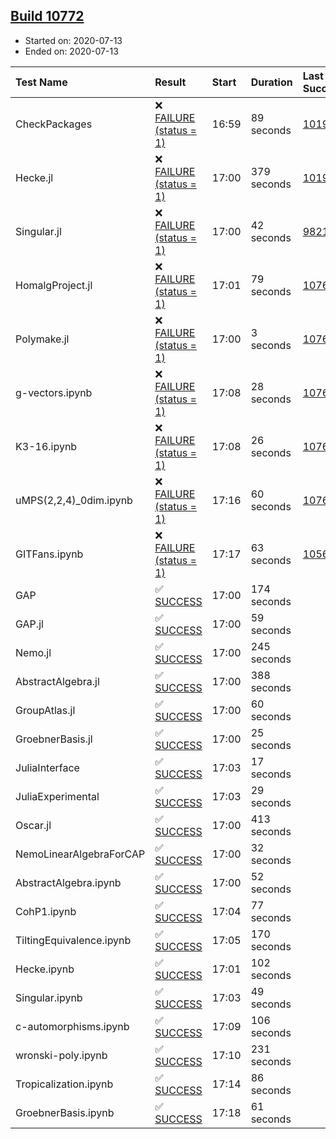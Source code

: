 ## [Build 10772](https://oscarci.mathematik.uni-kl.de/job/oscar/10772/)

* Started on: 2020-07-13
* Ended on: 2020-07-13

| Test Name    | Result | Start | Duration | Last Success | First Failure |
|:-------------|:-------|:------|:---------|:-------------|:--------------|
| CheckPackages | ❌ [FAILURE (status = 1)](https://oscarci.mathematik.uni-kl.de/job/oscar/10772/artifact/logs/build-10772/CheckPackages.log) | 16:59 | 89 seconds | [10197](https://oscarci.mathematik.uni-kl.de/job/oscar/10197/) | [10198](https://oscarci.mathematik.uni-kl.de/job/oscar/10198/) |
| Hecke.jl | ❌ [FAILURE (status = 1)](https://oscarci.mathematik.uni-kl.de/job/oscar/10772/artifact/logs/build-10772/Hecke.jl.log) | 17:00 | 379 seconds | [10197](https://oscarci.mathematik.uni-kl.de/job/oscar/10197/) | [10198](https://oscarci.mathematik.uni-kl.de/job/oscar/10198/) |
| Singular.jl | ❌ [FAILURE (status = 1)](https://oscarci.mathematik.uni-kl.de/job/oscar/10772/artifact/logs/build-10772/Singular.jl.log) | 17:00 | 42 seconds | [9821](https://oscarci.mathematik.uni-kl.de/job/oscar/9821/) | [9822](https://oscarci.mathematik.uni-kl.de/job/oscar/9822/) |
| HomalgProject.jl | ❌ [FAILURE (status = 1)](https://oscarci.mathematik.uni-kl.de/job/oscar/10772/artifact/logs/build-10772/HomalgProject.jl.log) | 17:01 | 79 seconds | [10765](https://oscarci.mathematik.uni-kl.de/job/oscar/10765/) | [10766](https://oscarci.mathematik.uni-kl.de/job/oscar/10766/) |
| Polymake.jl | ❌ [FAILURE (status = 1)](https://oscarci.mathematik.uni-kl.de/job/oscar/10772/artifact/logs/build-10772/Polymake.jl.log) | 17:00 | 3 seconds | [10769](https://oscarci.mathematik.uni-kl.de/job/oscar/10769/) | [10770](https://oscarci.mathematik.uni-kl.de/job/oscar/10770/) |
| g-vectors.ipynb | ❌ [FAILURE (status = 1)](https://oscarci.mathematik.uni-kl.de/job/oscar/10772/artifact/logs/build-10772/g-vectors.ipynb.log) | 17:08 | 28 seconds | [10769](https://oscarci.mathematik.uni-kl.de/job/oscar/10769/) | [10770](https://oscarci.mathematik.uni-kl.de/job/oscar/10770/) |
| K3-16.ipynb | ❌ [FAILURE (status = 1)](https://oscarci.mathematik.uni-kl.de/job/oscar/10772/artifact/logs/build-10772/K3-16.ipynb.log) | 17:08 | 26 seconds | [10769](https://oscarci.mathematik.uni-kl.de/job/oscar/10769/) | [10770](https://oscarci.mathematik.uni-kl.de/job/oscar/10770/) |
| uMPS(2,2,4)_0dim.ipynb | ❌ [FAILURE (status = 1)](https://oscarci.mathematik.uni-kl.de/job/oscar/10772/artifact/logs/build-10772/uMPS-2-2-4-_0dim.ipynb.log) | 17:16 | 60 seconds | [10765](https://oscarci.mathematik.uni-kl.de/job/oscar/10765/) | [10766](https://oscarci.mathematik.uni-kl.de/job/oscar/10766/) |
| GITFans.ipynb | ❌ [FAILURE (status = 1)](https://oscarci.mathematik.uni-kl.de/job/oscar/10772/artifact/logs/build-10772/GITFans.ipynb.log) | 17:17 | 63 seconds | [10566](https://oscarci.mathematik.uni-kl.de/job/oscar/10566/) | [10567](https://oscarci.mathematik.uni-kl.de/job/oscar/10567/) |
| GAP | ✅ [SUCCESS](https://oscarci.mathematik.uni-kl.de/job/oscar/10772/artifact/logs/build-10772/GAP.log) | 17:00 | 174 seconds |  |  |
| GAP.jl | ✅ [SUCCESS](https://oscarci.mathematik.uni-kl.de/job/oscar/10772/artifact/logs/build-10772/GAP.jl.log) | 17:00 | 59 seconds |  |  |
| Nemo.jl | ✅ [SUCCESS](https://oscarci.mathematik.uni-kl.de/job/oscar/10772/artifact/logs/build-10772/Nemo.jl.log) | 17:00 | 245 seconds |  |  |
| AbstractAlgebra.jl | ✅ [SUCCESS](https://oscarci.mathematik.uni-kl.de/job/oscar/10772/artifact/logs/build-10772/AbstractAlgebra.jl.log) | 17:00 | 388 seconds |  |  |
| GroupAtlas.jl | ✅ [SUCCESS](https://oscarci.mathematik.uni-kl.de/job/oscar/10772/artifact/logs/build-10772/GroupAtlas.jl.log) | 17:00 | 60 seconds |  |  |
| GroebnerBasis.jl | ✅ [SUCCESS](https://oscarci.mathematik.uni-kl.de/job/oscar/10772/artifact/logs/build-10772/GroebnerBasis.jl.log) | 17:00 | 25 seconds |  |  |
| JuliaInterface | ✅ [SUCCESS](https://oscarci.mathematik.uni-kl.de/job/oscar/10772/artifact/logs/build-10772/JuliaInterface.log) | 17:03 | 17 seconds |  |  |
| JuliaExperimental | ✅ [SUCCESS](https://oscarci.mathematik.uni-kl.de/job/oscar/10772/artifact/logs/build-10772/JuliaExperimental.log) | 17:03 | 29 seconds |  |  |
| Oscar.jl | ✅ [SUCCESS](https://oscarci.mathematik.uni-kl.de/job/oscar/10772/artifact/logs/build-10772/Oscar.jl.log) | 17:00 | 413 seconds |  |  |
| NemoLinearAlgebraForCAP | ✅ [SUCCESS](https://oscarci.mathematik.uni-kl.de/job/oscar/10772/artifact/logs/build-10772/NemoLinearAlgebraForCAP.log) | 17:00 | 32 seconds |  |  |
| AbstractAlgebra.ipynb | ✅ [SUCCESS](https://oscarci.mathematik.uni-kl.de/job/oscar/10772/artifact/logs/build-10772/AbstractAlgebra.ipynb.log) | 17:00 | 52 seconds |  |  |
| CohP1.ipynb | ✅ [SUCCESS](https://oscarci.mathematik.uni-kl.de/job/oscar/10772/artifact/logs/build-10772/CohP1.ipynb.log) | 17:04 | 77 seconds |  |  |
| TiltingEquivalence.ipynb | ✅ [SUCCESS](https://oscarci.mathematik.uni-kl.de/job/oscar/10772/artifact/logs/build-10772/TiltingEquivalence.ipynb.log) | 17:05 | 170 seconds |  |  |
| Hecke.ipynb | ✅ [SUCCESS](https://oscarci.mathematik.uni-kl.de/job/oscar/10772/artifact/logs/build-10772/Hecke.ipynb.log) | 17:01 | 102 seconds |  |  |
| Singular.ipynb | ✅ [SUCCESS](https://oscarci.mathematik.uni-kl.de/job/oscar/10772/artifact/logs/build-10772/Singular.ipynb.log) | 17:03 | 49 seconds |  |  |
| c-automorphisms.ipynb | ✅ [SUCCESS](https://oscarci.mathematik.uni-kl.de/job/oscar/10772/artifact/logs/build-10772/c-automorphisms.ipynb.log) | 17:09 | 106 seconds |  |  |
| wronski-poly.ipynb | ✅ [SUCCESS](https://oscarci.mathematik.uni-kl.de/job/oscar/10772/artifact/logs/build-10772/wronski-poly.ipynb.log) | 17:10 | 231 seconds |  |  |
| Tropicalization.ipynb | ✅ [SUCCESS](https://oscarci.mathematik.uni-kl.de/job/oscar/10772/artifact/logs/build-10772/Tropicalization.ipynb.log) | 17:14 | 86 seconds |  |  |
| GroebnerBasis.ipynb | ✅ [SUCCESS](https://oscarci.mathematik.uni-kl.de/job/oscar/10772/artifact/logs/build-10772/GroebnerBasis.ipynb.log) | 17:18 | 61 seconds |  |  |
